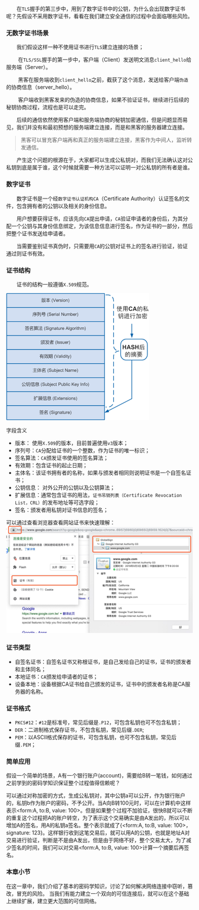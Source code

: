 
&emsp;&emsp;在`TLS`握手的第三步中，用到了数字证书中的公钥，为什么会出现数字证书呢？先假设不采用数字证书，看看在我们建立安全通信的过程中会面临哪些风险。

### 无数字证书场景

&emsp;&emsp;我们假设这样一种不使用证书进行`TLS`建立连接的场景；

&emsp;&emsp; 在`TLS/SSL`握手的第一步中，客户端（Client）发送明文消息`client_hello`给服务端（Server）。

&emsp;&emsp; 黑客在服务端收到`client_hello`之前，截获了这个消息，发送给客户端`伪造`的协商信息（server_hello）。

&emsp;&emsp; 客户端收到黑客发来的伪造的协商信息，如果不验证证书，继续进行后续的秘钥协商过程，流程也是可以走完。

&emsp;&emsp;后续的通信依然使用客户端和服务端协商的秘钥加密通信，但是问题显而易见，我们并没有和最初预想的服务端建立连接，而是和黑客的服务器建立连接。
> 黑客可以冒充客户端再和真正的服务端建立连接，黑客作为中间人，监听转发通信。

&emsp;&emsp;产生这个问题的根源在于，大家都可以生成公私钥对，而我们无法确认这对公私钥到底是属于谁，这个时候就需要一种方法可以证明一对公私钥的所有者是谁。

### 数字证书
&emsp;&emsp;数字证书是一个经`数字证书认证机构CA`（Certificate Authority）认证签名的文件，包含拥有者的公钥以及相关的身份信息。

&emsp;&emsp;用户想要获得证书，应该先向`CA`提出申请，`CA`验证申请者的身份后，为其分配一个公钥与其身份信息绑定，为该信息信息进行签名，作为证书的一部分，然后把整个证书发送给申请者。

&emsp;&emsp;当需要鉴别证书真伪时，只需要用`CA`的公钥对证书上的签名进行验证，验证通过则证书有效。

### 证书结构
&emsp;&emsp;证书的结构一般遵循`X.509`规范。


![Alt text](https://raw.githubusercontent.com/Ice-Storm/ice-storm.github.io/master/images/ca/1.png)

字段含义
- 版本： 使用`X.509`的版本，目前普遍使用`v3`版本；
- 序列号：`CA`分配给证书的一个整数，作为证书的唯一标识；
- 签名算法：`CA`颁发证书使用的签名算法；
- 有效期：包含证书的起止日期；
- 主体名：该证书拥有者的名称，如果与颁发者相同则说明证书是一个自签名证书；
- 公钥信息： 对外公开的公钥以及公钥算法；
- 扩展信息：通常包含证书的用法，`证书吊销列表（Certificate Revocation List，CRL）`的发布地址等可选字段；
- 签名：颁发者用私钥对证书信息的签名；


可以通过查看浏览器查看网站证书来快速理解：
![Alt text](https://raw.githubusercontent.com/Ice-Storm/ice-storm.github.io/master/images/ca/2.png)



### 证书类型
- 自签名证书：自签名证书又称根证书，是自己发给自己的证书，证书的颁发者和主体同名；
- 本地证书：`CA`颁发给申请者的证书；
- 设备本地：设备根据CA证书给自己颁发的证书，证书中的颁发者名称是CA服务器的名称。

### 证书格式
- `PKCS#12`：`#12`是标准号，常见后缀是`.P12`，可包含私钥也可不包含私钥；
- `DER`：二进制格式保存证书，不包含私钥，常见后缀`.DER`;
- `PEM`：以ASCII格式保存的证书，可包含私钥，也可不包含私钥，常见后缀`.PEM`；

### 简单应用
假设一个简单的场景，A有一个银行账户(account)，需要给B转一笔钱，如何通过之前学到的密码学知识保证整个过程值得信赖呢？

可以通过对称加密的方式，生成公私钥对，其中公钥a可以公开，作为银行账户的，私钥b作为账户的密码，不予公开。当A向B转100元时，可以在计算机中这样表示<form:A, to:B, value: 100>。但是如果整个过程不加验证，很快B就可以不断的重复这个过程把A的账户转空，为了表示这个交易确实是由A发出的，所以可以增加A的签名，用A的私钥a签名。整个表示就成了{<form:A, to:B, value: 100>， signature: 123}。这样银行收到这笔交易后，就可以用A的公钥，也就是地址A对交易进行验证，判断是不是由A发出，但是由于网络不好，整个交易太大，为了减少签名的时间，我们可以对交易<form:A, to:B, value: 100>计算一个摘要后再签名。


### 本章小节
在这一章中，我们介绍了基本的密码学知识，讨论了如何解决网络连接中窃听，篡改，冒充的风险。 当我们有能力建立一个双向的可信连接后，就可以在这个基础上继续扩展，建立更大范围的可信网络。

